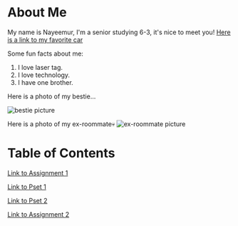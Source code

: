 # About Me

My name is Nayeemur, I'm a senior studying 6-3, it's nice to meet you! [Here is a link to my favorite car](https://www.google.com/search?num=10&sca_esv=7550878c098e0420&sxsrf=AE3TifOWUAL2BFchehfauxxcYItZyOvV4A:1757006809209&udm=2&fbs=AIIjpHxU7SXXniUZfeShr2fp4giZ1Y6MJ25_tmWITc7uy4KIeioyp3OhN11EY0n5qfq-zENwnGygERInUV_0g0XKeHGJIK02MUc5n41I8mJf-rA8r_6zpYS2MPuGIIBdwhxaUeh1j7LhnaWRcGV4cHbAAPvVQenSR8SemJRCf6B2-D6Vi24rRLKcJw6c8Y_FKhE4HBPr2qNF9cksPQqKvUHJgsRWXcIjDQ&q=s550&sa=X&ved=2ahUKEwj2luy10L-PAxWaElkFHR2oJ8kQtKgLegQIEBAB&biw=1512&bih=857&dpr=2#vhid=qSYV7yNl7WdzyM&vssid=mosaic)

Some fun facts about me:

1. I love laser tag.
2. I love technology.
3. I have one brother.

Here is a photo of my bestie...

![bestie picture](https://media.licdn.com/dms/image/v2/D4E03AQHNkdeYdbOnWA/profile-displayphoto-scale_400_400/B4EZjZ7I5jGYAg-/0/1756002816188?e=1759968000&v=beta&t=oJmD_-sGJyRubJteZzxgC_jSvXLFxByEpPdOdYchTck)

Here is a photo of my ex-roommate💀
![ex-roommate picture](https://tarikhasic.com/img/selfie_small.jpeg)

# Table of Contents

[Link to Assignment 1](assignments/assignment1.md)

[Link to Pset 1](psets/pset1.md)

[Link to Pset 2](psets/pset2.md)

[Link to Assignment 2](assignments/assignment2.md)
